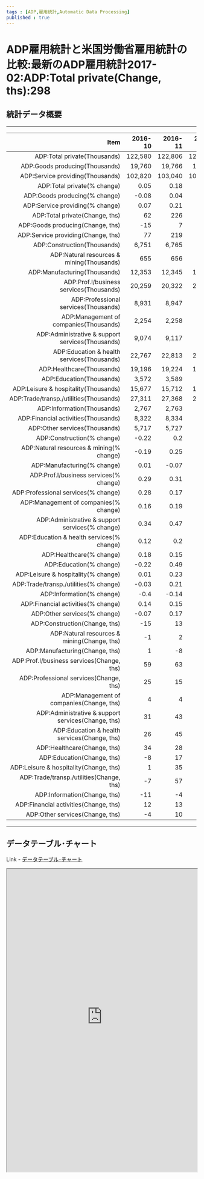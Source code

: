```yaml
--- 
tags : [ADP,雇用統計,Automatic Data Processing] 
published : true
---
```

# ADP雇用統計と米国労働省雇用統計の比較:最新のADP雇用統計2017-02:ADP:Total private(Change, ths):298
## 統計データ概要

***



|                                               Item| 2016-10| 2016-11| 2016-12| 2017-01| 2017-02|
|--------------------------------------------------:|-------:|-------:|-------:|-------:|-------:|
|                       ADP:Total private(Thousands)| 122,580| 122,806| 123,007| 123,268| 123,567|
|                     ADP:Goods producing(Thousands)|  19,760|  19,766|  19,795|  19,850|  19,955|
|                   ADP:Service providing(Thousands)| 102,820| 103,040| 103,212| 103,418| 103,611|
|                        ADP:Total private(% change)|    0.05|    0.18|    0.16|    0.21|    0.24|
|                      ADP:Goods producing(% change)|   -0.08|    0.04|    0.15|    0.28|    0.53|
|                    ADP:Service providing(% change)|    0.07|    0.21|    0.17|     0.2|    0.19|
|                     ADP:Total private(Change, ths)|      62|     226|     201|     261|     298|
|                   ADP:Goods producing(Change, ths)|     -15|       7|      29|      55|     106|
|                 ADP:Service providing(Change, ths)|      77|     219|     172|     207|     193|
|                        ADP:Construction(Thousands)|   6,751|   6,765|   6,786|   6,817|   6,883|
|          ADP:Natural resources & mining(Thousands)|     655|     656|     656|     661|     669|
|                       ADP:Manufacturing(Thousands)|  12,353|  12,345|  12,353|  12,372|  12,403|
|            ADP:Prof.l/business services(Thousands)|  20,259|  20,322|  20,357|  20,402|  20,468|
|               ADP:Professional services(Thousands)|   8,931|   8,947|   8,973|   8,986|   9,028|
|             ADP:Management of companies(Thousands)|   2,254|   2,258|   2,262|   2,266|   2,273|
|   ADP:Administrative & support services(Thousands)|   9,074|   9,117|   9,121|   9,150|   9,167|
|         ADP:Education & health services(Thousands)|  22,767|  22,813|  22,847|  22,891|  22,930|
|                          ADP:Healthcare(Thousands)|  19,196|  19,224|  19,258|  19,308|  19,346|
|                           ADP:Education(Thousands)|   3,572|   3,589|   3,589|   3,583|   3,585|
|               ADP:Leisure & hospitality(Thousands)|  15,677|  15,712|  15,741|  15,770|  15,810|
|             ADP:Trade/transp./utilities(Thousands)|  27,311|  27,368|  27,434|  27,485|  27,494|
|                         ADP:Information(Thousands)|   2,767|   2,763|   2,759|   2,762|   2,786|
|                ADP:Financial activities(Thousands)|   8,322|   8,334|   8,351|   8,372|   8,376|
|                      ADP:Other services(Thousands)|   5,717|   5,727|   5,723|   5,738|   5,747|
|                         ADP:Construction(% change)|   -0.22|     0.2|    0.31|    0.46|    0.97|
|           ADP:Natural resources & mining(% change)|   -0.19|    0.25|   -0.03|    0.68|    1.21|
|                        ADP:Manufacturing(% change)|    0.01|   -0.07|    0.06|    0.15|    0.26|
|             ADP:Prof.l/business services(% change)|    0.29|    0.31|    0.17|    0.22|    0.32|
|                ADP:Professional services(% change)|    0.28|    0.17|    0.29|    0.14|    0.46|
|              ADP:Management of companies(% change)|    0.16|    0.19|     0.2|    0.15|    0.32|
|    ADP:Administrative & support services(% change)|    0.34|    0.47|    0.04|    0.31|    0.19|
|          ADP:Education & health services(% change)|    0.12|     0.2|    0.15|    0.19|    0.17|
|                           ADP:Healthcare(% change)|    0.18|    0.15|    0.18|    0.26|    0.19|
|                            ADP:Education(% change)|   -0.22|    0.49|   -0.01|   -0.17|    0.06|
|                ADP:Leisure & hospitality(% change)|    0.01|    0.23|    0.18|    0.18|    0.25|
|              ADP:Trade/transp./utilities(% change)|   -0.03|    0.21|    0.24|    0.18|    0.03|
|                          ADP:Information(% change)|    -0.4|   -0.14|   -0.13|    0.08|     0.9|
|                 ADP:Financial activities(% change)|    0.14|    0.15|     0.2|    0.25|    0.05|
|                       ADP:Other services(% change)|   -0.07|    0.17|   -0.07|    0.27|    0.16|
|                      ADP:Construction(Change, ths)|     -15|      13|      21|      31|      66|
|        ADP:Natural resources & mining(Change, ths)|      -1|       2|       0|       4|       8|
|                     ADP:Manufacturing(Change, ths)|       1|      -8|       8|      19|      32|
|          ADP:Prof.l/business services(Change, ths)|      59|      63|      35|      45|      66|
|             ADP:Professional services(Change, ths)|      25|      15|      26|      13|      42|
|           ADP:Management of companies(Change, ths)|       4|       4|       5|       3|       7|
| ADP:Administrative & support services(Change, ths)|      31|      43|       4|      28|      17|
|       ADP:Education & health services(Change, ths)|      26|      45|      34|      44|      40|
|                        ADP:Healthcare(Change, ths)|      34|      28|      34|      50|      38|
|                         ADP:Education(Change, ths)|      -8|      17|       0|      -6|       2|
|             ADP:Leisure & hospitality(Change, ths)|       1|      35|      29|      29|      40|
|           ADP:Trade/transp./utilities(Change, ths)|      -7|      57|      66|      51|       9|
|                       ADP:Information(Change, ths)|     -11|      -4|      -4|       2|      25|
|              ADP:Financial activities(Change, ths)|      12|      13|      17|      21|       4|
|                    ADP:Other services(Change, ths)|      -4|      10|      -4|      15|       9|






***
	
## データテーブル･チャート
Link - [データテーブル･チャート](http://knowledgevault.saecanet.com/charts/am-consulting.co.jp-JGBheldByBOJ.html)
<iframe src="http://knowledgevault.saecanet.com/charts/am-consulting.co.jp-JGBheldByBOJ.html" width="100%" height="800px"></iframe>